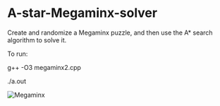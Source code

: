 # A-star-Megaminx-solver
Create and randomize a Megaminx puzzle, and then use the A* search algorithm to solve it.


To run:

g++ -O3 megaminx2.cpp

./a.out

![Megaminx](https://i.ibb.co/hX72ZNC/megaminx2.jpg)
